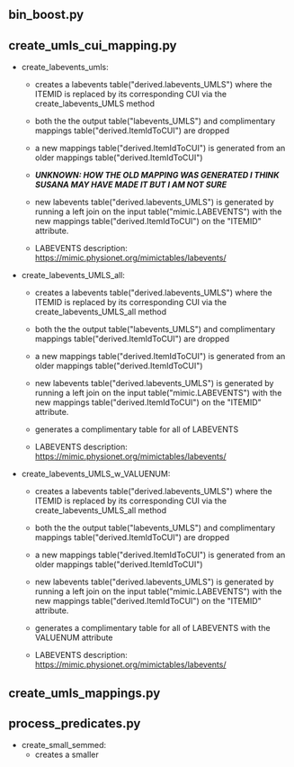 bin_boost.py
------------

create_umls_cui_mapping.py
--------------------------
* create_labevents_umls:
    * creates a labevents table("derived.labevents_UMLS") where the ITEMID is replaced by its corresponding CUI
via the create_labevents_UMLS method

    * both the the output table("labevents_UMLS") and complimentary mappings table("derived.ItemIdToCUI") are dropped

    * a new mappings table("derived.ItemIdToCUI") is generated from an older mappings table("derived.ItemIdToCUI")

    * ***UNKNOWN: HOW THE OLD MAPPING WAS GENERATED I THINK SUSANA MAY HAVE MADE IT BUT I AM NOT SURE***

    * new labevents table("derived.labevents_UMLS") is generated by running a left join on the input table("mimic.LABEVENTS")
with the new mappings table("derived.ItemIdToCUI") on the "ITEMID" attribute.

    * LABEVENTS description: https://mimic.physionet.org/mimictables/labevents/

* create_labevents_UMLS_all:
    * creates a labevents table("derived.labevents_UMLS") where the ITEMID is replaced by its corresponding CUI
via the create_labevents_UMLS_all method

    * both the the output table("labevents_UMLS") and complimentary mappings table("derived.ItemIdToCUI") are dropped

    * a new mappings table("derived.ItemIdToCUI") is generated from an older mappings table("derived.ItemIdToCUI")

    * new labevents table("derived.labevents_UMLS") is generated by running a left join on the input table("mimic.LABEVENTS")
with the new mappings table("derived.ItemIdToCUI") on the "ITEMID" attribute.

    * generates a complimentary table for all of LABEVENTS

    * LABEVENTS description: https://mimic.physionet.org/mimictables/labevents/

* create_labevents_UMLS_w_VALUENUM:
    * creates a labevents table("derived.labevents_UMLS") where the ITEMID is replaced by its corresponding CUI
via the create_labevents_UMLS_all method

    * both the the output table("labevents_UMLS") and complimentary mappings table("derived.ItemIdToCUI") are dropped

    * a new mappings table("derived.ItemIdToCUI") is generated from an older mappings table("derived.ItemIdToCUI")

    * new labevents table("derived.labevents_UMLS") is generated by running a left join on the input table("mimic.LABEVENTS")
with the new mappings table("derived.ItemIdToCUI") on the "ITEMID" attribute.

    * generates a complimentary table for all of LABEVENTS with the VALUENUM attribute

    * LABEVENTS description: https://mimic.physionet.org/mimictables/labevents/

create_umls_mappings.py
----------------------


process_predicates.py
--------------------
* create_small_semmed:
    * creates a smaller 